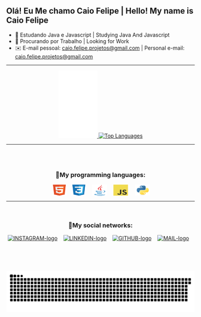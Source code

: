 ## Olá! Eu Me chamo Caio Felipe | Hello! My name is Caio Felipe
- 🌱 Estudando Java e Javascript | Studying Java And Javascript
- 🎯 Procurando por Trabalho | Looking for Work
- ✉️ E-mail pessoal: caio.felipe.projetos@gmail.com | Personal e-mail: caio.felipe.projetos@gmail.com
---
<div align=center>
  <a href="https://github.com/CaioFelipe-Code">
    <img height="180cm" src="https://raw.githubusercontent.com/CaioFelipe-Code/CaioFelipe-Code/main/profile-assets/github-stats.svg" alt="GitHub Stats"/>
  </a>
  <a href="https://github.com/CaioFelipe-Code">
    <img height="180cm" src="https://raw.githubusercontent.com/CaioFelipe-Code/CaioFelipe-Code/main/profile-assets/top-langs.svg" alt="Top Languages"/>
  </a>
</div>

---

<div align=center style="display: inline_block"><br>
  <p><h3>🤖My programming languages:</h3></p>
  <a href="https://github.com/CaioFelipe-Code"><img align="center" alt="HTML5-logo" height="30" width="40" src="https://github.com/devicons/devicon/blob/master/icons/html5/html5-original.svg"></a>
  <a href="https://github.com/CaioFelipe-Code"><img align="center" alt="CSS3-logo" height="30" width="40" src="https://github.com/devicons/devicon/blob/master/icons/css3/css3-original.svg"></a> 
  <a href="https://github.com/CaioFelipe-Code"><img align="center" alt="JAVA-logo" height="30" width="40" src="https://github.com/devicons/devicon/blob/master/icons/java/java-original.svg"></a> 
  <a href="https://github.com/CaioFelipe-Code"><img align="center" alt="JAVASCRIPT-logo" height="30" width="40" src="https://github.com/devicons/devicon/blob/master/icons/javascript/javascript-original.svg"></a> 
   <a href="https://github.com/CaioFelipe-Code"><img align="center" alt="PYTON-logo" height="30" width="40" src="https://github.com/devicons/devicon/blob/master/icons/python/python-original.svg"></a> 

---

<div align=center>
  <p><h3>📱My social networks:</h3></p>
<a href="https://www.instagram.com/caio_felipe_moura_/" target="_blank"><img alt="INSTAGRAM-logo" src="https://img.shields.io/badge/Instagram-E4405F?style=for-the-badge&logo=instagram&logoColor=white" target="_blank"></a>   
<a href="https://www.linkedin.com/in/caio-felipe-a16605207/" target="_blank"><img alt="LINKEDIN-logo" src="https://img.shields.io/badge/LinkedIn-0077B5?style=for-the-badge&logo=linkedin&logoColor=white" target="_blank"></a>   
<a href="https://github.com/CaioFelipe-Code" target="_blank"><img alt="GITHUB-logo" src="https://img.shields.io/badge/GitHub-100000?style=for-the-badge&logo=github&logoColor=white" target="_blank"></a>   
<a href="mailto:caio.felipe.projetos@gmail.com" target="_blank"><img alt="MAIL-logo" src="https://img.shields.io/badge/Gmail-D14836?style=for-the-badge&logo=gmail&logoColor=white" target="_blank"></a>     
    
</div>


  
<div align=center>
  
 <img src="https://raw.githubusercontent.com/CaioFelipe-Code/caiofelipe-code/output/snake.svg" alt="Snake animation" />
  
</div>
